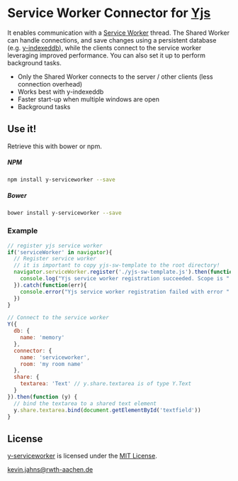 # Service Worker Connector for [Yjs](https://github.com/y-js/yjs)

It enables communication with a [Service Worker](https://developer.mozilla.org/en/docs/Web/API/Service_Worker_API) thread.
The Shared Worker can handle connections, and save changes using a persistent database (e.g. [y-indexeddb](https://github.com/y-js/y-indexeddb)),
while the clients connect to the service worker leveraging improved performance. You can also set it up to perform background tasks.

* Only the Shared Worker connects to the server / other clients (less connection overhead)
* Works best with y-indexeddb
* Faster start-up when multiple windows are open
* Background tasks

## Use it!
Retrieve this with bower or npm.

##### NPM
```bash
npm install y-serviceworker --save
```

##### Bower
```bash
bower install y-serviceworker --save
```

### Example

```javascript
// register yjs service worker
if('serviceWorker' in navigator){
  // Register service worker
  // it is important to copy yjs-sw-template to the root directory!
  navigator.serviceWorker.register('./yjs-sw-template.js').then(function(reg){
    console.log("Yjs service worker registration succeeded. Scope is " + reg.scope);
  }).catch(function(err){
    console.error("Yjs service worker registration failed with error " + err);
  })
}

// Connect to the service worker
Y({
  db: {
    name: 'memory'
  },
  connector: {
    name: 'serviceworker',
    room: 'my room name'
  },
  share: {
    textarea: 'Text' // y.share.textarea is of type Y.Text
  }
}).then(function (y) {
  // bind the textarea to a shared text element
  y.share.textarea.bind(document.getElementById('textfield'))
}
```

## License
[y-serviceworker](https://github.com/y-js/y-serviceworker) is licensed under the [MIT License](./LICENSE).

<kevin.jahns@rwth-aachen.de>
